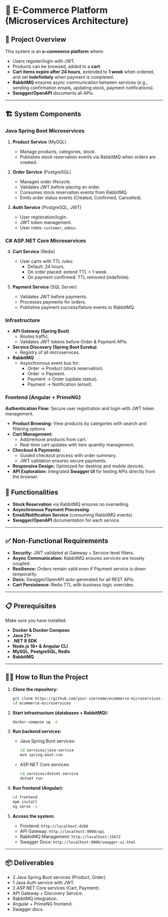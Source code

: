 # 🛒 E-Commerce Platform (Microservices Architecture)

## 🎯 Project Overview

This system is an **e-commerce platform** where:

- Users register/login with JWT.
- Products can be browsed, added to a **cart**.
- **Cart items expire after 24 hours**, extended to **1 week** when ordered, and set **indefinitely** when payment is completed.
- **RabbitMQ** ensures async communication between services (e.g., sending confirmation emails, updating stock, payment notifications).
- **Swagger/OpenAPI** documents all APIs.

---

## 🏗 System Components

### **Java Spring Boot Microservices**
1. **Product Service** (MySQL)
   - Manage products, categories, stock.
   - Publishes stock reservation events via RabbitMQ when orders are created.

2. **Order Service** (PostgreSQL)
   - Manages order lifecycle.
   - Validates JWT before placing an order.
   - Consumes stock reservation events from RabbitMQ.
   - Emits order status events (Created, Confirmed, Cancelled).

3. **Auth Service** (PostgreSQL, JWT)
   - User registration/login.
   - JWT token management.
   - User roles: `customer`, `admin`.

### **C# ASP.NET Core Microservices**
4. **Cart Service** (Redis)
   - User carts with TTL rules:
     - Default: 24 hours.
     - On order placed: extend TTL = 1 week.
     - On payment confirmed: TTL removed (indefinite).

5. **Payment Service** (SQL Server)
   - Validates JWT before payments.
   - Processes payments for orders.
   - Publishes payment success/failure events to RabbitMQ.

### **Infrastructure**
- **API Gateway (Spring Boot)**
  - Routes traffic.
  - Validates JWT tokens before Order & Payment APIs.
- **Service Discovery (Spring Boot Eureka)**
  - Registry of all microservices.
- **RabbitMQ**
  - Asynchronous event bus for:
    - Order → Product (stock reservation).
    - Order → Payment.
    - Payment → Order (update status).
    - Payment → Notification (email).

### **Frontend (Angular + PrimeNG)**
 **Authentication Flow:** Secure user registration and login with JWT token management.
- **Product Browsing:** View products by categories with search and filtering options.
- **Cart Management:**
  - Add/remove products from cart.
  - Real-time cart updates with item quantity management.
- **Checkout & Payments:**
  - Guided checkout process with order summary.
  - JWT validation ensures secure payments.
- **Responsive Design:** Optimized for desktop and mobile devices.
- **API Exploration:** Integrated **Swagger UI** for testing APIs directly from the browser.


## 🚀 Functionalities

- **Stock Reservation** via RabbitMQ ensures no overselling.
- **Asynchronous Payment Processing**.
- **Email/Notification Service** (consuming RabbitMQ events).
- **Swagger/OpenAPI** documentation for each service.

---

## ✅ Non-Functional Requirements

- **Security:** JWT validated at Gateway + Service-level filters.
- **Async Communication:** RabbitMQ ensures services are loosely coupled.
- **Resilience:** Orders remain valid even if Payment service is down temporarily.
- **Docs:** Swagger/OpenAPI auto-generated for all REST APIs.
- **Cart Persistence:** Redis TTL with business logic overrides.

---

## 📋 Prerequisites

Make sure you have installed:

- **Docker & Docker Compose**
- **Java 21+**
- **.NET 8 SDK**
- **Node.js 18+ & Angular CLI**
- **MySQL, PostgreSQL, Redis**
- **RabbitMQ**

---

## 🏃‍♂️ How to Run the Project

1. **Clone the repository:**
   ```bash
   git clone https://github.com/your-username/ecommerce-microservices.git
   cd ecommerce-microservices
   ```

2. **Start infrastructure (databases + RabbitMQ):**
   ```bash
   docker-compose up -d
   ```

3. **Run backend services:**
   - Java Spring Boot services:
     ```bash
     cd services/java-service
     mvn spring-boot:run
     ```
   - ASP.NET Core services:
     ```bash
     cd services/dotnet-service
     dotnet run
     ```

4. **Run frontend (Angular):**
   ```bash
   cd frontend
   npm install
   ng serve -o
   ```

5. **Access the system:**
   - Frontend: `http://localhost:4200`
   - API Gateway: `http://localhost:9000/api`
   - RabbitMQ Management: `http://localhost:15672`
   - Swagger Docs: `http://localhost:9000/swagger-ui.html`

---

## 📦 Deliverables

- 2 Java Spring Boot services (Product, Order).
- 1 Java Auth service with JWT.
- 2 ASP.NET Core services (Cart, Payment).
- API Gateway + Discovery Service.
- RabbitMQ integration.
- Angular + PrimeNG frontend.
- Swagger docs.
